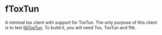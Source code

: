 # fToxTun
A minimal tox client with support for ToxTun.
The only purpose of this client is to test [libToxTun](https://github.com/ddorian1/libToxTun).
To build it, you will need Tox, ToxTun and fltk.
